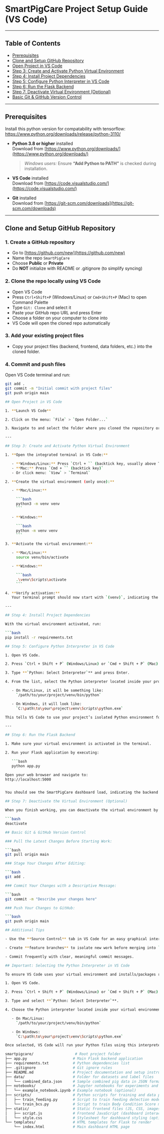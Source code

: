 # SmartPigCare Project Setup Guide (VS Code)

---

## Table of Contents

- [Prerequisites](#prerequisites)  
- [Clone and Setup GitHub Repository](#clone-and-setup-github-repository)  
- [Open Project in VS Code](#open-project-in-vs-code)  
- [Step 3: Create and Activate Python Virtual Environment](#step-3-create-and-activate-python-virtual-environment)  
- [Step 4: Install Project Dependencies](#step-4-install-project-dependencies)  
- [Step 5: Configure Python Interpreter in VS Code](#step-5-configure-python-interpreter-in-vs-code)  
- [Step 6: Run the Flask Backend](#step-6-run-the-flask-backend)  
- [Step 7: Deactivate Virtual Environment (Optional)](#step-7-deactivate-virtual-environment-optional)  
- [Basic Git & GitHub Version Control](#basic-git--github-version-control)

---

## Prerequisites

Install this python version for compatability with tensorflow: https://www.python.org/downloads/release/python-3110/
- **Python 3.8 or higher** installed  
  Download from [https://www.python.org/downloads/](https://www.python.org/downloads/)  
  > *Windows users:* Ensure **“Add Python to PATH”** is checked during installation.

- **VS Code** installed  
  Download from [https://code.visualstudio.com/](https://code.visualstudio.com/)

- **Git** installed  
  Download from [https://git-scm.com/downloads](https://git-scm.com/downloads)

---

## Clone and Setup GitHub Repository

### 1. Create a GitHub repository

- Go to [https://github.com/new](https://github.com/new)  
- Name the repo `SmartPigCare`  
- Choose **Public** or **Private**  
- Do **NOT** initialize with README or .gitignore (to simplify syncing)

### 2. Clone the repo locally using VS Code

- Open VS Code  
- Press `Ctrl+Shift+P` (Windows/Linux) or `Cmd+Shift+P` (Mac) to open Command Palette  
- Type `Git: Clone` and select it  
- Paste your GitHub repo URL and press Enter  
- Choose a folder on your computer to clone into  
- VS Code will open the cloned repo automatically

### 3. Add your existing project files

- Copy your project files (backend, frontend, data folders, etc.) into the cloned folder.

### 4. Commit and push files

Open VS Code terminal and run:

```bash
git add .
git commit -m "Initial commit with project files"
git push origin main

## Open Project in VS Code

1. **Launch VS Code**

2. Click on the menu: `File` > `Open Folder...`

3. Navigate to and select the folder where you cloned the repository or placed your project files

---

## Step 3: Create and Activate Python Virtual Environment

1. **Open the integrated terminal in VS Code:**

   - **Windows/Linux:** Press `Ctrl + `` (backtick key, usually above Tab)`  
   - **Mac:** Press `Cmd + `` (backtick key)`  
   - Or click menu: `View` > `Terminal`

2. **Create the virtual environment (only once):**

   - **Mac/Linux:**

     ```bash
     python3 -m venv venv
     ```

   - **Windows:**

     ```bash
     python -m venv venv
     ```

3. **Activate the virtual environment:**

   - **Mac/Linux:**
     source venv/bin/activate

   - **Windows:**

     ```bash
     .\venv\Scripts\activate
     ```

4. **Verify activation:**  
   Your terminal prompt should now start with `(venv)`, indicating the virtual environment is active.

---

## Step 4: Install Project Dependencies

With the virtual environment activated, run:

```bash
pip install -r requirements.txt

## Step 5: Configure Python Interpreter in VS Code

1. Open VS Code.

2. Press `Ctrl + Shift + P` (Windows/Linux) or `Cmd + Shift + P` (Mac) to open the Command Palette.

3. Type **`Python: Select Interpreter`** and press Enter.

4. From the list, select the Python interpreter located inside your project’s virtual environment:

   - On Mac/Linux, it will be something like:  
     `/path/to/your/project/venv/bin/python`

   - On Windows, it will look like:  
     `C:\path\to\your\project\venv\Scripts\python.exe`

This tells VS Code to use your project’s isolated Python environment for running and debugging.

---

## Step 6: Run the Flask Backend

1. Make sure your virtual environment is activated in the terminal.

2. Run your Flask application by executing:

   ```bash
   python app.py

Open your web browser and navigate to:
http://localhost:5000


You should see the SmartPigCare dashboard load, indicating the backend and frontend are running successfully.

## Step 7: Deactivate the Virtual Environment (Optional)

When you finish working, you can deactivate the virtual environment by running:

```bash
deactivate

## Basic Git & GitHub Version Control

### Pull the Latest Changes Before Starting Work:

```bash
git pull origin main

### Stage Your Changes After Editing:

```bash
git add .

### Commit Your Changes with a Descriptive Message:

```bash
git commit -m "Describe your changes here"

### Push Your Changes to GitHub:

```bash
git push origin main

## Additional Tips

- Use the **Source Control** tab in VS Code for an easy graphical interface to manage Git operations.

- Create **feature branches** to isolate new work before merging into `main`.

- Commit frequently with clear, meaningful commit messages.

## Important: Selecting the Python Interpreter in VS Code

To ensure VS Code uses your virtual environment and installs/packages run correctly:

1. Open VS Code.

2. Press `Ctrl + Shift + P` (Windows/Linux) or `Cmd + Shift + P` (Mac) to open the Command Palette.

3. Type and select **`Python: Select Interpreter`**.

4. Choose the Python interpreter located inside your virtual environment folder, for example:

   - On Mac/Linux:  
     `/path/to/your/project/venv/bin/python`

   - On Windows:  
     `C:\path\to\your\project\venv\Scripts\python.exe`

Once selected, VS Code will run your Python files using this interpreter.

smartpigcare/                   # Root project folder
├── app.py                     # Main Flask backend application
├── requirements.txt           # Python dependencies list
├── .gitignore                 # Git ignore rules
├── README.md                  # Project documentation and setup instructions
├── data/                      # Folder for datasets and label files
│   └── combined_data.json     # Sample combined pig data in JSON format
├── notebooks/                 # Jupyter notebooks for experiments and model training
│   └── example_notebook.ipynb # Example notebook (optional)
├── scripts/                   # Python scripts for training and data processing
│   ├── train_feeding.py       # Script to train feeding detection model
│   └── train_bcs.py           # Script to train Body Condition Score model
├── static/                    # Static frontend files (JS, CSS, images)
│   ├── script.js              # Frontend JavaScript (dashboard interactivity)
│   └── style.css              # Stylesheet for dashboard styling (optional)
└── templates/                 # HTML templates for Flask to render
    └── index.html             # Main dashboard HTML page
